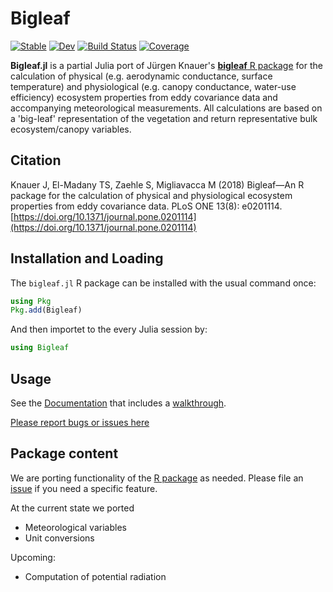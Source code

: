 # Bigleaf

[![Stable](https://img.shields.io/badge/docs-stable-blue.svg)](https://bgctw.github.io/Bigleaf.jl/stable)
[![Dev](https://img.shields.io/badge/docs-dev-blue.svg)](https://bgctw.github.io/Bigleaf.jl/dev)
[![Build Status](https://github.com/bgctw/Bigleaf.jl/workflows/CI/badge.svg)](https://github.com/bgctw/Bigleaf.jl/actions)
[![Coverage](https://codecov.io/gh/bgctw/Bigleaf.jl/branch/main/graph/badge.svg)](https://codecov.io/gh/bgctw/Bigleaf.jl)


**Bigleaf.jl** is a partial Julia port of Jürgen Knauer's 
[**bigleaf** R package](https://bitbucket.org/juergenknauer/Bigleaf) 
for the calculation of physical (e.g. aerodynamic conductance, surface temperature) 
and physiological (e.g. canopy conductance, water-use efficiency) ecosystem properties 
from eddy covariance data and accompanying meteorological measurements. 
All calculations are based on a 'big-leaf' representation of the vegetation and 
return representative bulk ecosystem/canopy variables.


## Citation
Knauer J, El-Madany TS, Zaehle S, Migliavacca M (2018) Bigleaf—An R package for the calculation of physical and physiological ecosystem properties from eddy covariance data.
PLoS ONE 13(8): e0201114. [https://doi.org/10.1371/journal.pone.0201114](https://doi.org/10.1371/journal.pone.0201114)


## Installation and Loading

The `bigleaf.jl` R package can be installed with the usual command once:

```julia
using Pkg
Pkg.add(Bigleaf)
```

And then importet to the every Julia session by:
```julia
using Bigleaf
```

## Usage
See the [Documentation](https://bgctw.github.io/Bigleaf.jl/dev/) 
that includes a [walkthrough](https://bgctw.github.io/Bigleaf.jl/dev/walkthrough/).

[Please report bugs or issues here](https://github.com/bgctw/Bigleaf.jl/issues)

## Package content 
We are porting functionality of the [R package](https://bitbucket.org/juergenknauer/Bigleaf) as needed. Please
file an [issue](https://github.com/bgctw/Bigleaf.jl/issues) if you need a specific feature.

At the current state we ported
- Meteorological variables
- Unit conversions

Upcoming:
- Computation of potential radiation

